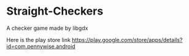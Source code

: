 # Straight-Checkers
A checker game made by libgdx


Here is the play store link https://play.google.com/store/apps/details?id=com.pennywise.android
